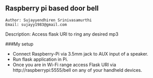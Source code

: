 ## Raspberry pi based door bell 

```
Author: Sujayyendhiren Srinivasamurthi
Email: sujayy1983@gmail.com
```

Description: Access flask URI to ring any desired mp3  


###My setup
- Connect Raspberry-Pi via 3.5mm jack to AUX input of a speaker.
- Run flask application in Pi.
- Once you are in Wi-Fi range access Flask URI via http://raspberrypi:5555/bell on any of your handheld devices. 
